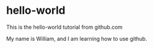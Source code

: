 # hello-world
This is the hello-world tutorial from github.com

My name is William, and I am learning how to use github.
